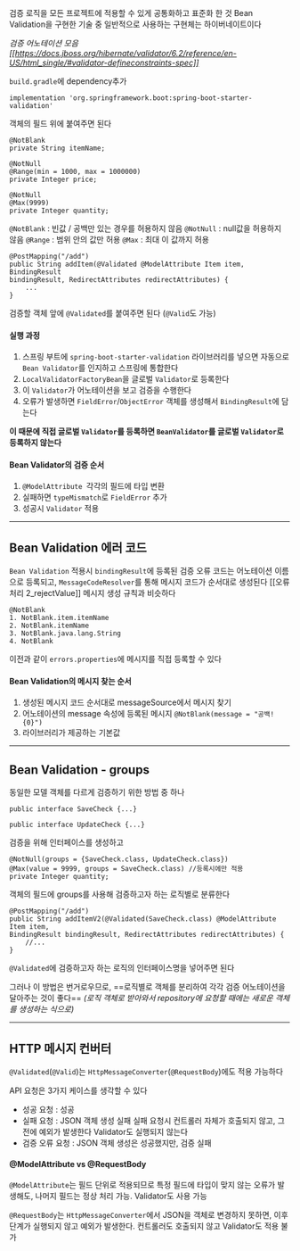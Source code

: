 검증 로직을 모든 프로젝트에 적용할 수 있게 공통화하고 표준화 한 것
Bean Validation을 구현한 기술 중 일반적으로 사용하는 구현체는 하이버네이트이다

*검증 어노테이션 모음 [[https://docs.jboss.org/hibernate/validator/6.2/reference/en-US/html_single/#validator-defineconstraints-spec]]*

`build.gradle`에 dependency추가
```
implementation 'org.springframework.boot:spring-boot-starter-validation'
```


객체의 필드 위에 붙여주면 된다
```
@NotBlank
private String itemName;

@NotNull
@Range(min = 1000, max = 1000000)
private Integer price;

@NotNull
@Max(9999)
private Integer quantity;
```
`@NotBlank` : 빈값 / 공백만 있는 경우를 허용하지 않음
`@NotNull` : null값을 허용하지 않음
`@Range` : 범위 안의 값만 허용
`@Max` : 최대 이 값까지 허용


```
@PostMapping("/add")
public String addItem(@Validated @ModelAttribute Item item, BindingResult
bindingResult, RedirectAttributes redirectAttributes) {
	...
}
```
검증할 객체 앞에 `@Validated`를 붙여주면 된다
(`@Valid`도 가능)


#### 실행 과정
1. 스프링 부트에 `spring-boot-starter-validation` 라이브러리를 넣으면 자동으로 `Bean Validator`를 인지하고 스프링에 통합한다
2. `LocalValidatorFactoryBean`을 글로벌 `Validator`로 등록한다
3. 이 `Validator`가 어노테이션을 보고 검증을 수행한다
4. 오류가 발생하면 `FieldError`/`ObjectError` 객체를 생성해서 `BindingResult`에 담는다

**이 때문에 직접 글로벌 `Validator`를 등록하면 `BeanValidator`를 글로벌 `Validator`로 등록하지 않는다**

#### Bean Validator의 검증 순서
1. `@ModelAttribute `각각의 필드에 타입 변환
2. 실패하면 `typeMismatch`로 `FieldError` 추가
3. 성공시 `Validator` 적용


***
## Bean Validation 에러 코드
`Bean Validation` 적용시 `bindingResult`에 등록된 검증 오류 코드는 어노테이션 이름으로 등록되고, 
`MessageCodeResolver`를 통해 메시지 코드가 순서대로 생성된다
[[오류 처리 2_rejectValue]] 메시지 생성 규칙과 비슷하다

```
@NotBlank
1. NotBlank.item.itemName
2. NotBlank.itemName 
3. NotBlank.java.lang.String 
4. NotBlank
```

이전과 같이 `errors.properties`에 메시지를 직접 등록할 수 있다

#### Bean Validation의 메시지 찾는 순서
1. 생성된 메시지 코드 순서대로 messageSource에서 메시지 찾기 
2. 어노테이션의 message 속성에 등록된 메시지  `@NotBlank(message = "공백! {0}")`
3. 라이브러리가 제공하는 기본값

***
## Bean Validation - groups
동일한 모델 객체를 다르게 검증하기 위한 방법 중 하나

```
public interface SaveCheck {...}

public interface UpdateCheck {...}
```
검증을 위해 인터페이스를 생성하고

```
@NotNull(groups = {SaveCheck.class, UpdateCheck.class}) 
@Max(value = 9999, groups = SaveCheck.class) //등록시에만 적용 
private Integer quantity;
```
객체의 필드에 groups를 사용해 검증하고자 하는 로직별로 분류한다

```
@PostMapping("/add")
public String addItemV2(@Validated(SaveCheck.class) @ModelAttribute Item item,
BindingResult bindingResult, RedirectAttributes redirectAttributes) {
	//...
}
```
`@Validated`에 검증하고자 하는 로직의 인터페이스명을 넣어주면 된다


그러나 이 방법은 번거로우므로, ==로직별로 객체를 분리하여 각각 검증 어노테이션을 달아주는 것이 좋다==
*(로직 객체로 받아와서 repository에 요청할 때에는 새로운 객체를 생성하는 식으로)*

***
## HTTP 메시지 컨버터
`@Validated`(`@Valid`)는 `HttpMessageConverter`(`@RequestBody`)에도 적용 가능하다

API 요청은 3가지 케이스를 생각할 수 있다

- 성공 요청 : 성공
- 실패 요청 : JSON 객체 생성 실패
	실패 요청시 컨트롤러 자체가 호출되지 않고, 그 전에 예외가 발생한다
	Validator도 실행되지 않는다
- 검증 오류 요청 : JSON 객체 생성은 성공했지만, 검증 실패


#### @ModelAttribute vs @RequestBody
`@ModelAttribute`는 필드 단위로 적용되므로 특정 필드에 타입이 맞지 않는 오류가 발생해도, 
나머지 필드는 정상 처리 가능. Validator도 사용 가능

`@RequestBody`는 `HttpMessageConverter`에서 JSON을 객체로 변경하지 못하면, 
이후 단계가 실행되지 않고 예외가 발생한다. 
컨트롤러도 호출되지 않고 Validator도 적용 불가

